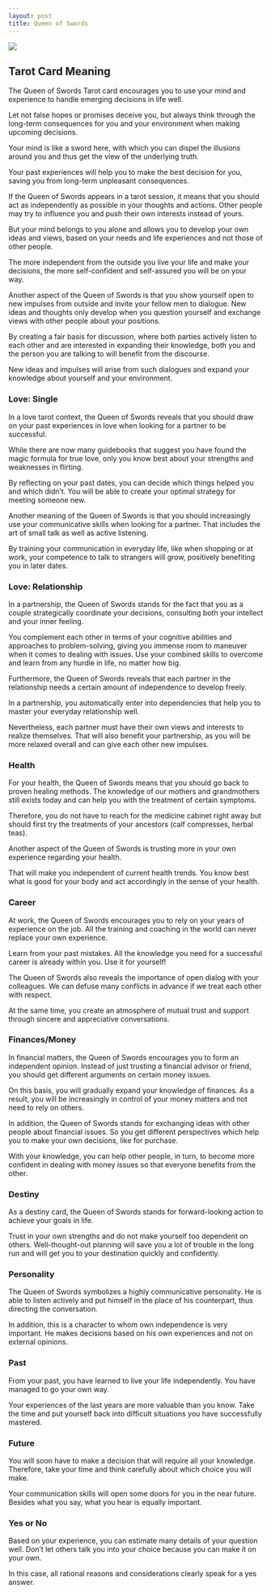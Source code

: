 ```yaml
---
layout: post
title: Queen of Swords
---
```


![](../images/Queen-of-Swords-Tarot-Card-Meaning-732x1024.webp)

## Tarot Card Meaning
The Queen of Swords Tarot card encourages you to use your mind and experience to handle emerging decisions in life well.

Let not false hopes or promises deceive you, but always think through the long-term consequences for you and your environment when making upcoming decisions.

Your mind is like a sword here, with which you can dispel the illusions around you and thus get the view of the underlying truth.

Your past experiences will help you to make the best decision for you, saving you from long-term unpleasant consequences.

If the Queen of Swords appears in a tarot session, it means that you should act as independently as possible in your thoughts and actions. Other people may try to influence you and push their own interests instead of yours.

But your mind belongs to you alone and allows you to develop your own ideas and views, based on your needs and life experiences and not those of other people.

The more independent from the outside you live your life and make your decisions, the more self-confident and self-assured you will be on your way.

Another aspect of the Queen of Swords is that you show yourself open to new impulses from outside and invite your fellow men to dialogue. New ideas and thoughts only develop when you question yourself and exchange views with other people about your positions.

By creating a fair basis for discussion, where both parties actively listen to each other and are interested in expanding their knowledge, both you and the person you are talking to will benefit from the discourse.

New ideas and impulses will arise from such dialogues and expand your knowledge about yourself and your environment.


### Love: Single
In a love tarot context, the Queen of Swords reveals that you should draw on your past experiences in love when looking for a partner to be successful.

While there are now many guidebooks that suggest you have found the magic formula for true love, only you know best about your strengths and weaknesses in flirting.

By reflecting on your past dates, you can decide which things helped you and which didn’t. You will be able to create your optimal strategy for meeting someone new.

Another meaning of the Queen of Swords is that you should increasingly use your communicative skills when looking for a partner. That includes the art of small talk as well as active listening.

By training your communication in everyday life, like when shopping or at work, your competence to talk to strangers will grow, positively benefiting you in later dates.

### Love: Relationship
In a partnership, the Queen of Swords stands for the fact that you as a couple strategically coordinate your decisions, consulting both your intellect and your inner feeling.

You complement each other in terms of your cognitive abilities and approaches to problem-solving, giving you immense room to maneuver when it comes to dealing with issues. Use your combined skills to overcome and learn from any hurdle in life, no matter how big.

Furthermore, the Queen of Swords reveals that each partner in the relationship needs a certain amount of independence to develop freely.

In a partnership, you automatically enter into dependencies that help you to master your everyday relationship well.

Nevertheless, each partner must have their own views and interests to realize themselves. That will also benefit your partnership, as you will be more relaxed overall and can give each other new impulses.


### Health 

For your health, the Queen of Swords means that you should go back to proven healing methods. The knowledge of our mothers and grandmothers still exists today and can help you with the treatment of certain symptoms.

Therefore, you do not have to reach for the medicine cabinet right away but should first try the treatments of your ancestors (calf compresses, herbal teas).

Another aspect of the Queen of Swords is trusting more in your own experience regarding your health.

That will make you independent of current health trends. You know best what is good for your body and act accordingly in the sense of your health.


### Career

At work, the Queen of Swords encourages you to rely on your years of experience on the job. All the training and coaching in the world can never replace your own experience.

Learn from your past mistakes. All the knowledge you need for a successful career is already within you. Use it for yourself!

The Queen of Swords also reveals the importance of open dialog with your colleagues. We can defuse many conflicts in advance if we treat each other with respect.

At the same time, you create an atmosphere of mutual trust and support through sincere and appreciative conversations.


### Finances/Money

In financial matters, the Queen of Swords encourages you to form an independent opinion. Instead of just trusting a financial advisor or friend, you should get different arguments on certain money issues.

On this basis, you will gradually expand your knowledge of finances. As a result, you will be increasingly in control of your money matters and not need to rely on others.

In addition, the Queen of Swords stands for exchanging ideas with other people about financial issues. So you get different perspectives which help you to make your own decisions, like for purchase.

With your knowledge, you can help other people, in turn, to become more confident in dealing with money issues so that everyone benefits from the other.


### Destiny 

As a destiny card, the Queen of Swords stands for forward-looking action to achieve your goals in life.

Trust in your own strengths and do not make yourself too dependent on others. Well-thought-out planning will save you a lot of trouble in the long run and will get you to your destination quickly and confidently.


### Personality
The Queen of Swords symbolizes a highly communicative personality. He is able to listen actively and put himself in the place of his counterpart, thus directing the conversation.

In addition, this is a character to whom own independence is very important. He makes decisions based on his own experiences and not on external opinions.

### Past
From your past, you have learned to live your life independently. You have managed to go your own way.

Your experiences of the last years are more valuable than you know. Take the time and put yourself back into difficult situations you have successfully mastered.

### Future
You will soon have to make a decision that will require all your knowledge. Therefore, take your time and think carefully about which choice you will make.

Your communication skills will open some doors for you in the near future. Besides what you say, what you hear is equally important.

### Yes or No
Based on your experience, you can estimate many details of your question well. Don’t let others talk you into your choice because you can make it on your own.

In this case, all rational reasons and considerations clearly speak for a yes answer.

